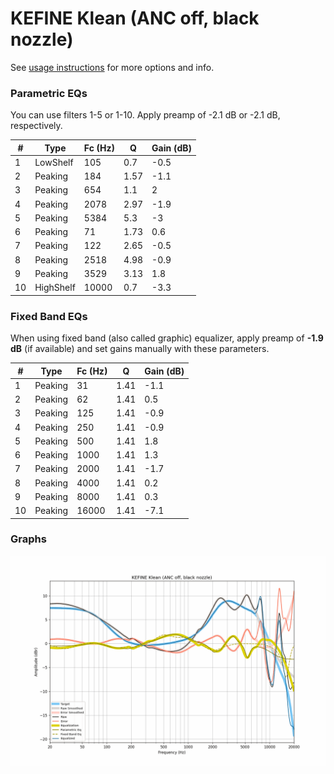 # KEFINE Klean (ANC off, black nozzle)
See [usage instructions](https://github.com/jaakkopasanen/AutoEq#usage) for more options and info.

### Parametric EQs
You can use filters 1-5 or 1-10. Apply preamp of -2.1 dB or -2.1 dB, respectively.

|   # | Type      |   Fc (Hz) |    Q |   Gain (dB) |
|-----|-----------|-----------|------|-------------|
|   1 | LowShelf  |       105 | 0.7  |        -0.5 |
|   2 | Peaking   |       184 | 1.57 |        -1.1 |
|   3 | Peaking   |       654 | 1.1  |         2   |
|   4 | Peaking   |      2078 | 2.97 |        -1.9 |
|   5 | Peaking   |      5384 | 5.3  |        -3   |
|   6 | Peaking   |        71 | 1.73 |         0.6 |
|   7 | Peaking   |       122 | 2.65 |        -0.5 |
|   8 | Peaking   |      2518 | 4.98 |        -0.9 |
|   9 | Peaking   |      3529 | 3.13 |         1.8 |
|  10 | HighShelf |     10000 | 0.7  |        -3.3 |

### Fixed Band EQs
When using fixed band (also called graphic) equalizer, apply preamp of **-1.9 dB** (if available) and set gains manually with these parameters.

|   # | Type    |   Fc (Hz) |    Q |   Gain (dB) |
|-----|---------|-----------|------|-------------|
|   1 | Peaking |        31 | 1.41 |        -1.1 |
|   2 | Peaking |        62 | 1.41 |         0.5 |
|   3 | Peaking |       125 | 1.41 |        -0.9 |
|   4 | Peaking |       250 | 1.41 |        -0.9 |
|   5 | Peaking |       500 | 1.41 |         1.8 |
|   6 | Peaking |      1000 | 1.41 |         1.3 |
|   7 | Peaking |      2000 | 1.41 |        -1.7 |
|   8 | Peaking |      4000 | 1.41 |         0.2 |
|   9 | Peaking |      8000 | 1.41 |         0.3 |
|  10 | Peaking |     16000 | 1.41 |        -7.1 |

### Graphs
![](./KEFINE%20Klean%20(ANC%20off,%20black%20nozzle).png)
